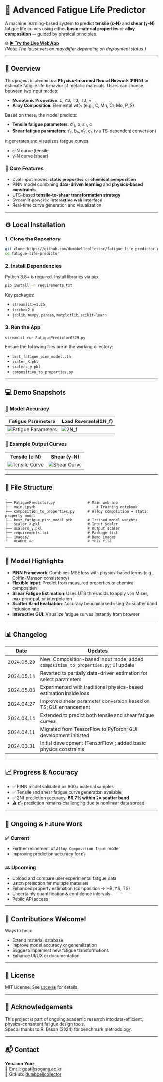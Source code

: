 # 🚀 Advanced Fatigue Life Predictor

A machine learning-based system to predict **tensile (ε–N)** and **shear (γ–N)** fatigue life curves using either **basic material properties** or **alloy composition** — guided by physical principles.

🌐 [**▶ Try the Live Web App**](https://fatigue-life-prediction-6zfzg2ae9wdtnan3cutbyi.streamlit.app/)  
*(Note: The latest version may differ depending on deployment status.)*

---

## 📌 Overview

This project implements a **Physics-Informed Neural Network (PINN)** to estimate fatigue life behavior of metallic materials. Users can choose between two input modes:

- **Monotonic Properties**: E, YS, TS, HB, ν
- **Alloy Composition**: Elemental wt% (e.g., C, Mn, Cr, Mo, P, S)

Based on these, the model predicts:

- **Tensile fatigue parameters**: σ′<sub>f</sub>, b, ε′<sub>f</sub>, c
- **Shear fatigue parameters**: τ′<sub>f</sub>, b₀, γ′<sub>f</sub>, c₀ (via TS-dependent conversion)

It generates and visualizes fatigue curves:
- ε–N curve (tensile)
- γ–N curve (shear)

### 🔧 Core Features
- Dual input modes: **static properties** or **chemical composition**
- PINN model combining **data-driven learning** and **physics-based constraints**
- UTS-based **tensile-to-shear transformation strategy**
- Streamlit-powered **interactive web interface**
- Real-time curve generation and visualization

---

## ⚙️ Local Installation

### 1. Clone the Repository
```bash
git clone https://github.com/dumbbellcollector/fatigue-life-predictor.git
cd fatigue-life-predictor
```

### 2. Install Dependencies
Python 3.8+ is required. Install libraries via pip:

```bash
pip install -r requirements.txt
```

Key packages:
- `streamlit>=1.25`
- `torch>=2.0`
- `joblib`, `numpy`, `pandas`, `matplotlib`, `scikit-learn`

### 3. Run the App
```bash
streamlit run FatiguePredictor0529.py
```
Ensure the following files are in the working directory:
- `best_fatigue_pinn_model.pth`
- `scaler_X.pkl`
- `scalers_y.pkl`
- `composition_to_properties.py`

---

## 💻 Demo Snapshots

### 🔹 Model Accuracy

| Fatigue Parameters | Load Reversals(2N_f) |
|----------------------|------------------------|
| ![Fatigue Parameters](images/fatigueParametersAcc.png) | ![2N_f](images/2NfAcc.png) |

### 🔹 Example Output Curves

| Tensile (ε–N) | Shear (γ–N) |
|---------------|-------------|
| ![Tensile Curve](images/tensile_example.png) | ![Shear Curve](images/shear_example.png) |

---

## 📁 File Structure

```
.
├── FatiguePredictor.py        	      # Main web app
├── main.ipynb               		      # Training notebook
├── composition_to_properties.py      # Alloy composition → static property model
├── best_fatigue_pinn_model.pth       # Trained model weights
├── scaler_X.pkl                      # Input scaler
├── scalers_y.pkl                     # Output scaler
├── requirements.txt                  # Package list
├── images/                           # Demo images
└── README.md                         # This file
```

---

## 🔬 Model Highlights

- **PINN Framework**: Combines MSE loss with physics-based terms (e.g., Coffin-Manson consistency)
- **Flexible Input**: Predict from measured properties or chemical composition
- **Shear Fatigue Estimation**: Uses UTS thresholds to apply von Mises, max principal, or interpolation
- **Scatter Band Evaluation**: Accuracy benchmarked using 2× scatter band inclusion rate
- **Interactive GUI**: Visualize fatigue curves instantly from browser

---

## 📊 Changelog

| Date | Updates |
|------|---------|
| 2024.05.29 | New: Composition-based input mode; added `composition_to_properties.py`; UI update |
| 2024.05.14 | Reverted to partially data-driven estimation for select parameters |
| 2024.05.08 | Experimented with traditional physics-based estimation inside loss |
| 2024.04.27 | Improved shear parameter conversion based on TS; GUI enhancement |
| 2024.04.14 | Extended to predict both tensile and shear fatigue curves |
| 2024.04.11 | Migrated from TensorFlow to PyTorch; GUI development initiated |
| 2024.03.31 | Initial development (TensorFlow); added basic physics constraints |

---

## 📈 Progress & Accuracy

- ✅ PINN model validated on 600+ material samples
- ✅ Tensile and shear fatigue curve generation available
- ✅ 2Nf prediction accuracy: **66.7% within 2× scatter band**
- ⚠️ **ε′<sub>f</sub>** prediction remains challenging due to nonlinear data spread

---

## 🧪 Ongoing & Future Work

### ✅ Current
- Further refinement of `Alloy Composition Input` mode
- Improving prediction accuracy for ε′<sub>f</sub>

### 🔜 Upcoming
- Upload and compare user experimental fatigue data
- Batch prediction for multiple materials
- Enhanced property estimation (composition → HB, YS, TS)
- Uncertainty quantification & confidence intervals
- Public API access

---

## 🤝 Contributions Welcome!

Ways to help:
- Extend material database
- Improve model accuracy or generalization
- Suggest/implement new fatigue transformations
- Enhance UI/UX or documentation

---

## 📄 License

MIT License. See [`LICENSE`](LICENSE) for details.

---

## 📢 Acknowledgements

This project is part of ongoing academic research into data-efficient, physics-consistent fatigue design tools.  
Special thanks to R. Basan (2024) for benchmark methodology.

---

## 📬 Contact

**YeoJoon Yoon**  
📧 Email: goat@sogang.ac.kr  
🐙 GitHub: [dumbbellcollector](https://github.com/dumbbellcollector)
